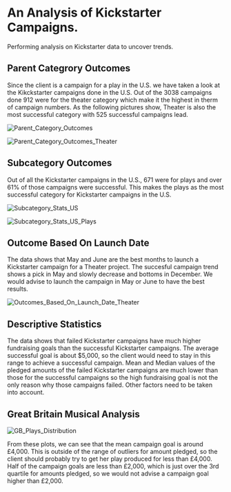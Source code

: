 # An Analysis of Kickstarter Campaigns.

Performing analysis on Kickstarter data to uncover trends.

## Parent Categrory Outcomes

Since the client is a campaign for a play in the U.S. we have taken a look at the Kikckstarter campaigns done in the U.S. Out of the 3038 campaigns done 912 were for the theater category which make it the highest in therm of campaign numbers.
As the following pictures show, Theater is also the most successful category with 525 successful campaigns lead.

![Parent_Category_Outcomes](https://user-images.githubusercontent.com/68669675/88483437-8b8d6980-cf2d-11ea-9635-2ef9554007d4.png)

![Parent_Category_Outcomes_Theater](https://user-images.githubusercontent.com/68669675/88483433-84665b80-cf2d-11ea-85d7-00be4bf239fc.png)


## Subcategory Outcomes

Out of all the Kickstarter campaigns in the U.S., 671 were for plays and over 61% of those campaigns were successful. This makes the plays as the most successful category for Kickstarter campaigns in the U.S.

![Subcategory_Stats_US](https://user-images.githubusercontent.com/68669675/88483646-cd6adf80-cf2e-11ea-89fe-8f6cf3e62d57.png)

![Subcategory_Stats_US_Plays](https://user-images.githubusercontent.com/68669675/88483654-d9ef3800-cf2e-11ea-9a63-bb24b711deaf.png)


## Outcome Based On Launch Date

The data shows that May and June are the best months to launch a Kickstarter campaign for a Theater project. The succesful campaign trend shows a pick in May and slowly decrease and bottoms in December. We would advise to launch the campaign in May or June to have the best results.

![Outcomes_Based_On_Launch_Date_Theater](https://user-images.githubusercontent.com/68669675/88483662-ed020800-cf2e-11ea-92eb-64e6761ce044.png)


## Descriptive Statistics

The data shows that failed Kickstarter campaigns have much higher fundraising goals than the successful Kickstarter campaigns.
The average successful goal is about $5,000, so the client would need to stay in this range to achieve a successful campaign.
Mean and Median values of the pledged amounts of the failed Kickstarter campaigns are much lower than those for the successful campaigns so the high fundraising goal is not the only reason why those campaigns failed. Other factors need to be taken into account.


## Great Britain Musical Analysis

![GB_Plays_Distribution](https://user-images.githubusercontent.com/68669675/88491896-4b011080-cf6c-11ea-8586-de3d52c99ece.png)

From these plots, we can see that the mean campaign goal is around £4,000. This is outside of the range of outliers for amount pledged, so the client should probably try to get her play produced for less than £4,000. Half of the campaign goals are less than £2,000, which is just over the 3rd quartile for amounts pledged, so we would not advise a campaign goal higher than £2,000.
